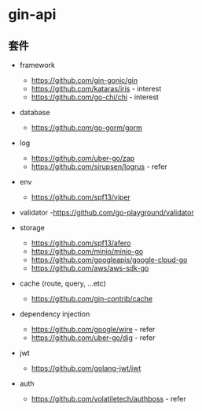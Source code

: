 # gin-api

## 套件

- framework
    - https://github.com/gin-gonic/gin
    - https://github.com/kataras/iris - interest
    - https://github.com/go-chi/chi - interest

- database
    - https://github.com/go-gorm/gorm

- log
    - https://github.com/uber-go/zap
    - https://github.com/sirupsen/logrus - refer

- env
    - https://github.com/spf13/viper

- validator
    -https://github.com/go-playground/validator

- storage
    - https://github.com/spf13/afero
    - https://github.com/minio/minio-go
    - https://github.com/googleapis/google-cloud-go
    - https://github.com/aws/aws-sdk-go

- cache (route, query, ...etc)
    - https://github.com/gin-contrib/cache

- dependency injection
    - https://github.com/google/wire - refer
    - https://github.com/uber-go/dig - refer

- jwt
    - https://github.com/golang-jwt/jwt

- auth
    - https://github.com/volatiletech/authboss - refer